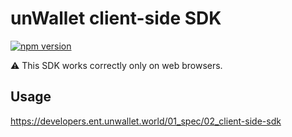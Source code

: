 # unWallet client-side SDK

[![npm version](https://badgen.net/npm/v/unwallet-client-sdk)](https://npm.im/unwallet-client-sdk)

:warning: This SDK works correctly only on web browsers.

## Usage

https://developers.ent.unwallet.world/01_spec/02_client-side-sdk
